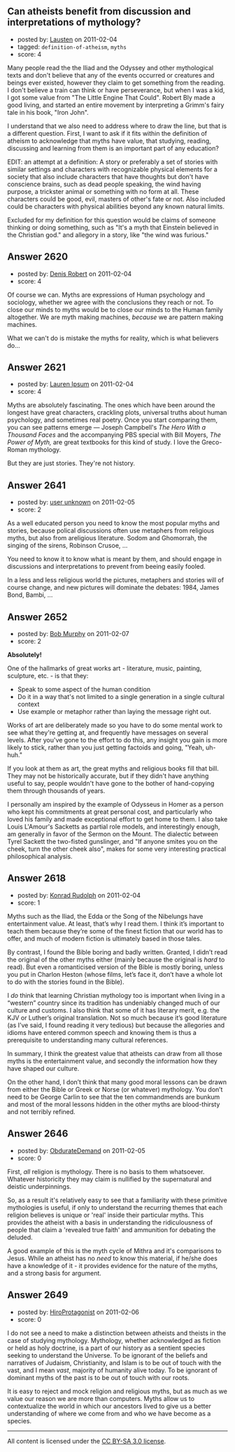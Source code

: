 ## Can atheists benefit from discussion and interpretations of mythology?

- posted by: [Lausten](https://stackexchange.com/users/-1/584-lausten) on 2011-02-04
- tagged: `definition-of-atheism`, `myths`
- score: 4

Many people read the the Iliad and the Odyssey and other mythological texts and don't believe that any of the events occurred or creatures and beings ever existed, however they claim to get something from the reading. I don't believe a train can think or have perseverance, but when I was a kid, I got some value from "The Little Engine That Could". Robert Bly made a good living, and started an entire movement by interpreting a Grimm's fairy tale in his book, "Iron John". 

I understand that we also need to address where to draw the line, but that is a different question. First, I want to ask if it fits within the definition of atheism to acknowledge that myths have value, that studying, reading, discussing and learning from them is an important part of any education? 

EDIT: an attempt at a definition: A story or preferably a set of stories with similar settings and characters with recognizable physical elements for a society that also include characters that have thoughts but don't have conscience brains, such as dead people speaking, the wind having purpose, a trickster animal or something with no form at all. These characters could be good, evil, masters of other's fate or not. Also included could be characters with physical abilities beyond any known natural limits.

Excluded for my definition for this question would be claims of someone thinking or doing something, such as "It's a myth that Einstein believed in the Christian god." and allegory in a story, like "the wind was furious." 


## Answer 2620

- posted by: [Denis Robert](https://stackexchange.com/users/-1/122-denis-robert) on 2011-02-04
- score: 4

Of course we can. Myths are expressions of Human psychology and sociology, whether we agree with the conclusions they reach or not. To close our minds to myths would be to close our minds to the Human family altogether. We are myth making machines, *because* we are pattern making machines. 

What we can't do is mistake the myths for reality, which is what believers do...


## Answer 2621

- posted by: [Lauren Ipsum](https://stackexchange.com/users/-1/71-lauren-ipsum) on 2011-02-04
- score: 4

Myths are absolutely fascinating. The ones which have been around the longest have great characters, crackling plots, universal truths about human psychology, and sometimes real poetry. Once you start comparing them, you can see patterns emerge &mdash; Joseph Campbell's <i>The Hero With a Thousand Faces</i> and the accompanying PBS special with Bill Moyers, <i>The Power of Myth,</i> are great textbooks for this kind of study. I love the Greco-Roman mythology.

But they are just stories. They're not history.


## Answer 2641

- posted by: [user unknown](https://stackexchange.com/users/-1/992-user-unknown) on 2011-02-05
- score: 2

As a well educated person you need to know the most popular myths and stories, because polical discussions often use metaphers from religious myths, but also from areligious literature. Sodom and Ghomorrah, the singing of the sirens, Robinson Crusoe, ...

You need to know it to know what is meant by them, and should engage in discussions and interpretations to prevent from beeing easily fooled.

In a less and less religious world the pictures, metaphers and stories will of course change, and new pictures will dominate the debates: 1984, James Bond, Bambi, ...


## Answer 2652

- posted by: [Bob Murphy](https://stackexchange.com/users/-1/674-bob-murphy) on 2011-02-07
- score: 2

**Absolutely!**

One of the hallmarks of great works art - literature, music, painting, sculpture, etc. - is that they:

 - Speak to some aspect of the human condition
 - Do it in a way that's not limited to a single generation in a single cultural context
 - Use example or metaphor rather than laying the message right out.

Works of art are deliberately made so you have to do some mental work to see what they're getting at, and frequently have messages on several levels. After you've gone to the effort to do this, any insight you gain is more likely to stick, rather than you just getting factoids and going, "Yeah, uh-huh."

If you look at them as art, the great myths and religious books fill that bill. They may not be historically accurate, but if they didn't have anything useful to say, people wouldn't have gone to the bother of hand-copying them through thousands of years.

I personally am inspired by the example of Odysseus in Homer as a person who kept his commitments at great personal cost, and particularly who loved his family and made exceptional effort to get home to them. I also take Louis L'Amour's Sacketts as partial role models, and interestingly enough, am generally in favor of the Sermon on the Mount. The dialectic between Tyrel Sackett the two-fisted gunslinger, and "If anyone smites you on the cheek, turn the other cheek also", makes for some very interesting practical philosophical analysis.




## Answer 2618

- posted by: [Konrad Rudolph](https://stackexchange.com/users/-1/82-konrad-rudolph) on 2011-02-04
- score: 1

Myths such as the Iliad, the Edda or the Song of the Nibelungs have entertainment value. At least, that’s why I read them. I think it’s important to teach them because they’re some of the finest fiction that our world has to offer, and much of modern fiction is ultimately based in those tales.

By contrast, I found the Bible boring and badly written. Granted, I didn’t read the original of the other myths either (mainly because the original is *hard* to read). But even a romanticised version of the Bible is mostly boring, unless you put in Charlon Heston (whose films, let’s face it, don’t have a whole lot to do with the stories found in the Bible).

I *do* think that learning Christian mythology too is important when living in a “western” country since its tradition has undeniably changed much of our culture and customs. I also think that some of it has literary merit, e.g. the KJV or Luther’s original translation. Not so much because it’s good literature (as I’ve said, I found reading it very tedious) but because the allegories and idioms have entered common speech and knowing them is thus a prerequisite to understanding many cultural references.

In summary, I think the greatest value that atheists can draw from all those myths is the entertainment value, and secondly the information how they have shaped our culture.

On the other hand, I don’t think that many good moral lessons can be drawn from either the Bible or Greek or Norse (or whatever) mythology. You don’t need to be George Carlin to see that the ten commandmends are bunkum and most of the moral lessons hidden in the other myths are blood-thirsty and not terribly refined.


## Answer 2646

- posted by: [ObdurateDemand](https://stackexchange.com/users/-1/524-obduratedemand) on 2011-02-05
- score: 0

First, *all* religion is mythology.  There is no basis to them whatsoever.  Whatever historicity they may claim is nullified by the supernatural and deistic underpinnings.

So, as a result it's relatively easy to see that a familiarity with these primitive mythologies is useful, if only to understand the recurring themes that each religion believes is unique or 'real' inside their particular myths.  This provides the atheist with a basis in understanding the ridiculousness of people that claim a 'revealed true faith' and ammunition for debating the deluded.

A good example of this is the myth cycle of Mithra and it's comparisons to Jesus.  While an atheist has no *need* to know this material, if he/she does have a knowledge of it - it provides evidence for the nature of the myths, and a strong basis for argument.




## Answer 2649

- posted by: [HiroProtagonist](https://stackexchange.com/users/-1/963-hiroprotagonist) on 2011-02-06
- score: 0

I do not see a need to make a distinction between atheists and theists in the case of studying mythology. Mythology, whether acknowledged as fiction or held as holy doctrine, is a part of our history as a sentient species seeking to understand the Universe. To be ignorant of the beliefs and narratives of Judaism, Christianity, and Islam is to be out of touch with the vast, and I mean *vast*, majority of humanity alive today.  To be ignorant of dominant myths of the past is to be out of touch with our roots.

It is easy to reject and mock religion and religious myths, but as much as we value our reason we are more than computers. Myths allow us to contextualize the world in which our ancestors lived to give us a better understanding of where we come from and who we have become as a species.



---

All content is licensed under the [CC BY-SA 3.0 license](https://creativecommons.org/licenses/by-sa/3.0/).
